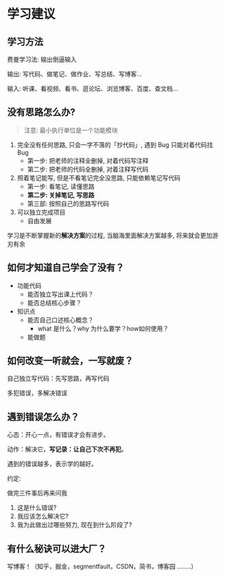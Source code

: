 # 学习建议

## 学习方法

费曼学习法: 输出倒逼输入



输出: 写代码、做笔记、做作业、写总结、写博客...

输入: 听课、看视频、看书、逛论坛、浏览博客、百度、查文档...



## 没有思路怎么办?

> 注意: 最小执行单位是一个功能模块

1. 完全没有任何思路, 只会一字不落的「抄代码」, 遇到 Bug 只能对着代码找 Bug
   - 第一步: 把老师的注释全删掉, 对着代码写注释
   - 第二步: 把老师的代码全删掉, 对着注释写代码
2. 照着笔记能写, 但是不看笔记完全没思路, 只能依赖笔记写代码
   - 第一步: 看笔记, 读懂思路
   - **第二步: 关掉笔记, 写思路**
   - 第三部: 按照自己的思路写代码
3. 可以独立完成项目
   - 自由发展

学习是不断掌握新的**解决方案**的过程, 当脑海里面解决方案越多, 将来就会更加游刃有余

##  如何才知道自己学会了没有？

- 功能代码
  - 能否独立写出课上代码？
  - 能否总结核心步骤？
- 知识点
  - 能否自己口述核心概念？
    - what 是什么？why 为什么要学？how如何使用？
  - 能做题

## 如何改变一听就会，一写就废？

自己独立写代码：先写思路，再写代码

多犯错误，多解决错误

## 遇到错误怎么办？

心态：开心一点，有错误才会有进步。

动作：解决它，**写记录：让自己下次不再犯**。

遇到的错误越多，表示学的越好。



约定: 

做完三件事后再来问我

1. 这是什么错误?
2. 我应该怎么解决它?
3. 我为此做出过哪些努力, 现在到什么阶段了?



## 有什么秘诀可以进大厂？

写博客！（知乎，掘金，segmentfault，CSDN，简书，博客园 ........）

